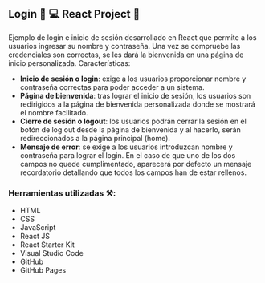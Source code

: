 ## Login 🔑 💻 React Project 💫

Ejemplo de login e inicio de sesión desarrollado en React que permite a los usuarios ingresar su nombre y contraseña. Una vez se compruebe las credenciales son correctas, se les dará la bienvenida en una página de inicio personalizada. Características:

- **Inicio de sesión o login**: exige a los usuarios proporcionar nombre y contraseña correctas para poder acceder a un sistema.
- **Página de bienvenida**: tras lograr el inicio de sesión, los usuarios son redirigidos a la página de bienvenida personalizada donde se mostrará el nombre facilitado.
- **Cierre de sesión o logout**: los usuarios podrán cerrar la sesión en el botón de log out desde la página de bienvenida y al hacerlo, serán redireccionados a la página principal (home).
- **Mensaje de error**: se exige a los usuarios introduzcan nombre y contraseña para lograr el login. En el caso de que uno de los dos campos no quede cumplimentado, aparecerá por defecto un mensaje recordatorio detallando que todos los campos han de estar rellenos.

### Herramientas utilizadas ⚒️:

- HTML
- CSS
- JavaScript
- React JS
- React Starter Kit
- Visual Studio Code
- GitHub
- GitHub Pages

